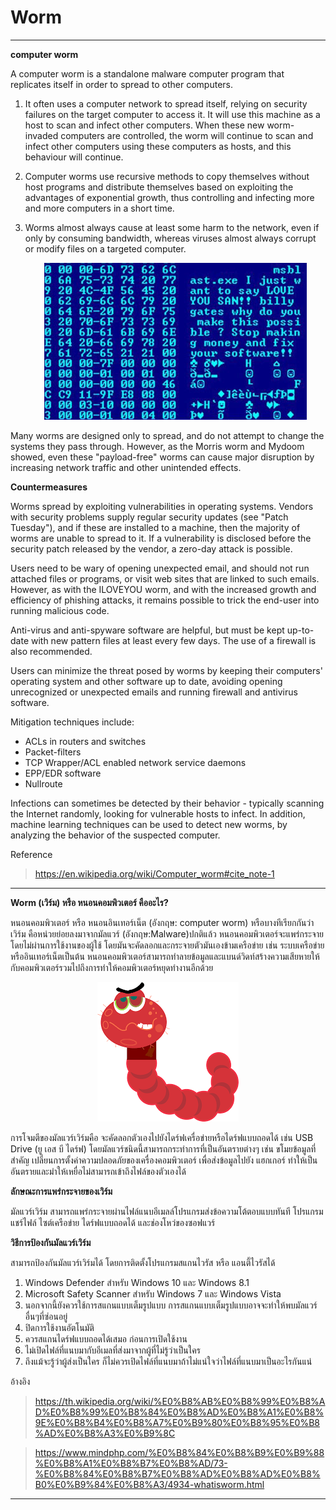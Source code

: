 # Worm
- - -
**computer worm**

  A computer worm is a standalone malware computer program that replicates itself in order to spread to other computers.
  1. It often uses a computer network to spread itself, 
  relying on security failures on the target computer to access it. It will use this machine as a host to scan and infect other computers. When these new worm-invaded computers are controlled, 
  the worm will continue to scan and infect other computers using these computers as hosts, and this behaviour will continue.
  2. Computer worms use recursive methods to copy themselves without host programs and distribute themselves based on exploiting the advantages of exponential growth, thus controlling and infecting more and more computers in a short time.
  3. Worms almost always cause at least some harm to the network, even if only by consuming bandwidth, whereas viruses almost always corrupt or modify files on a targeted computer.

     <p align="center">
         <img src="img/Virusworm.jpg" />
     </p>
     
Many worms are designed only to spread, and do not attempt to change the systems they pass through. However, as the Morris worm and Mydoom showed, even these "payload-free" worms can cause major disruption by increasing network traffic and other unintended effects.

**Countermeasures**

Worms spread by exploiting vulnerabilities in operating systems. Vendors with security problems supply regular security updates (see "Patch Tuesday"), and if these are installed to a machine, then the majority of worms are unable to spread to it. If a vulnerability is disclosed before the security patch released by the vendor, a zero-day attack is possible.

Users need to be wary of opening unexpected email, and should not run attached files or programs, or visit web sites that are linked to such emails. However, as with the ILOVEYOU worm, and with the increased growth and efficiency of phishing attacks, it remains possible to trick the end-user into running malicious code.

Anti-virus and anti-spyware software are helpful, but must be kept up-to-date with new pattern files at least every few days. The use of a firewall is also recommended.

Users can minimize the threat posed by worms by keeping their computers' operating system and other software up to date, avoiding opening unrecognized or unexpected emails and running firewall and antivirus software.

Mitigation techniques include:

 + ACLs in routers and switches
 + Packet-filters
 + TCP Wrapper/ACL enabled network service daemons
 + EPP/EDR software
 + Nullroute

Infections can sometimes be detected by their behavior - typically scanning the Internet randomly, looking for vulnerable hosts to infect. In addition, machine learning techniques can be used to detect new worms, by analyzing the behavior of the suspected computer.

Reference 
> https://en.wikipedia.org/wiki/Computer_worm#cite_note-1

- - -

**Worm (เวิร์ม) หรือ หนอนคอมพิวเตอร์ คืออะไร?**

  หนอนคอมพิวเตอร์ หรือ หนอนอินเทอร์เน็ต (อังกฤษ: computer worm) หรือบางทีเรียกกันว่าเวิร์ม คือหน่วยย่อยลงมาจากมัลแวร์ (อังกฤษ:Malware)ปกติแล้ว หนอนคอมพิวเตอร์จะแพร่กระจายโดยไม่ผ่านการใช้งานของผู้ใช้ โดยมันจะคัดลอกและกระจายตัวมันเองข้ามเครือข่าย      เช่น  ระบบเครือข่ายหรืออินเทอร์เน็ตเป็นต้น หนอนคอมพิวเตอร์สามารถทำลายข้อมูลและแบนด์วิดท์สร้างความเสียหายให้กับคอมพิวเตอร์รวมไปถึงการทำให้คอมพิวเตอร์หยุดทำงานอีกด้วย
     <p align="center">
         <img src="img/worm.png" />
     </p>

  การโจมตีของมัลแวร์เวิร์มคือ จะคัดลอกตัวเองไปยังไดร์ฟเครื่อข่ายหรือไดร์ฟแบบถอดได้ เช่น USB Drive (ยู เอส บี ไดร์ฟ) โดยมัลแวร์ชนิดนี้สามารถกระทำการที่เป็นอันตรายต่างๆ เช่น ขโมยข้อมูลที่สำคัญ เปลี่ยนการตั้งค่าความปลอดภัยของเครื่องคอมพิวเตอร์ เพื่อส่งข้อมูลไปยัง     แฮกเกอร์ ทำให้เป็นอันตรายและมำให้เหยื่อไม่สามารถเข้าถึงไฟล์ของตัวเองได้

**ลักษณะการแพร่กระจายของเวิร์ม**

  มัลแวร์เวิร์ม สามารถแพร่กระจายผ่านไฟล์แนบอีเมลล์โปรแกรมส่งข้อความโต้ตอบแบบทันที โปรแกรมแชร์ไฟล์ ไซต์เครือข่าย ไดร์ฟแบบถอดได้ และช่องโหว่ของซอฟแวร์

**วิธีการป้องกันมัลแวร์เวิร์ม**

  สามารถป้องกันมัลแวร์เวิร์มได้ โดยการติดตั้งโปรแกรมสแกนไวรัส หรือ แอนตี้ไวรัสได้ 
  1. Windows Defender สำหรับ Windows 10 และ Windows 8.1
  2. Microsoft Safety Scanner สำหรับ Windows 7 และ Windows Vista
  3. นอกจากนี้ยังควรใช้การสแกนแบบเต็มรูปแบบ การสแกนแบบเต็มรูปแบบอาจจะทำให้พบมัลแวร์อื่นๆที่ซ่อนอยู่
  4. ปิดการใช้งานอัตโนมัติ
  5. ควรสแกนไดร์ฟแบบถอดได้เสมอ ก่อนการเปิดใช้งาน
  6. ไม่เปิดไฟล์ที่แนบมากับอีเมลที่ส่งมาจากผู้ที่ไม่รู้ว่าเป็นใคร
  7. ถึงแม้จะรู้ว่าผู้ส่งเป็นใคร ก็ไม่ควรเปิดไฟล์ที่แนบมาถ้าไม่แน่ใจว่าไฟล์ที่แนบมาเป็นอะไรกันแน่

อ้างอิง
> https://th.wikipedia.org/wiki/%E0%B8%AB%E0%B8%99%E0%B8%AD%E0%B8%99%E0%B8%84%E0%B8%AD%E0%B8%A1%E0%B8%9E%E0%B8%B4%E0%B8%A7%E0%B9%80%E0%B8%95%E0%B8%AD%E0%B8%A3%E0%B9%8C

> https://www.mindphp.com/%E0%B8%84%E0%B8%B9%E0%B9%88%E0%B8%A1%E0%B8%B7%E0%B8%AD/73-%E0%B8%84%E0%B8%B7%E0%B8%AD%E0%B8%AD%E0%B8%B0%E0%B9%84%E0%B8%A3/4934-whatisworm.html

- - -
